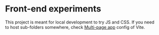 # Front-end experiments

This project is meant for local development to try JS and CSS.
If you need to host sub-folders somewhere, check [Multi-page app](https://vitejs.dev/guide/build.html#multi-page-app) config of Vite.
